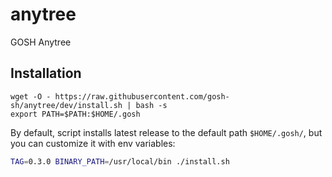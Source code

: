 # anytree
GOSH Anytree

## Installation

```
wget -O - https://raw.githubusercontent.com/gosh-sh/anytree/dev/install.sh | bash -s
export PATH=$PATH:$HOME/.gosh
```

By default, script installs latest release to the default path `$HOME/.gosh/`, but you can customize it with env variables:

```bash
TAG=0.3.0 BINARY_PATH=/usr/local/bin ./install.sh
```